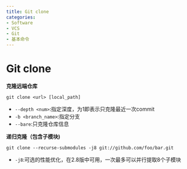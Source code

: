 ```yaml
---
title: Git clone
categories:
- Software
- VCS
- Git
- 基本命令
---
```

# Git clone

**克隆远端仓库**

```shell
git clone <url> [local_path]
```

- `--depth <num>`:指定深度，为1即表示只克隆最近一次commit
- `-b <branch_name>`:指定分支
- `--bare`:只克隆仓库信息

**递归克隆（包含子模块)**

```shell
git clone --recurse-submodules -j8 git://github.com/foo/bar.git
```

- `-j8`:可选的性能优化，在2.8版中可用，一次最多可以并行提取8个子模块